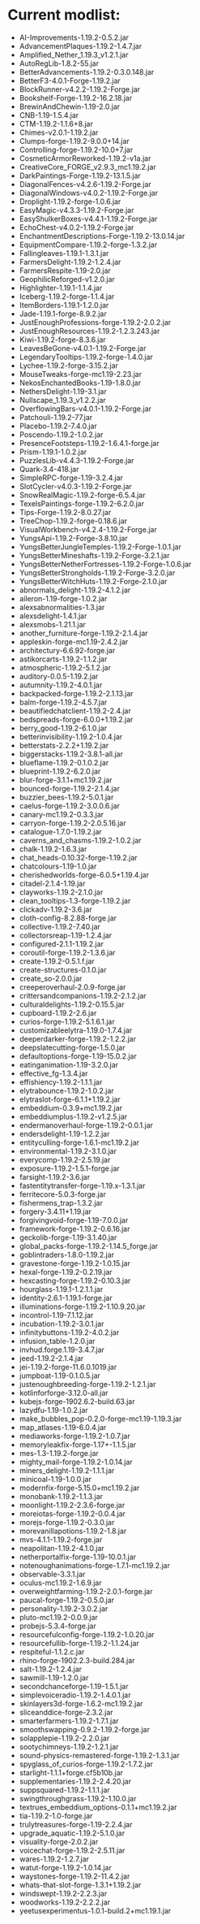 # Current modlist:

- AI-Improvements-1.19.2-0.5.2.jar
- AdvancementPlaques-1.19.2-1.4.7.jar
- Amplified_Nether_1.19.3_v1.2.1.jar
- AutoRegLib-1.8.2-55.jar
- BetterAdvancements-1.19.2-0.3.0.148.jar
- BetterF3-4.0.1-Forge-1.19.2.jar
- BlockRunner-v4.2.2-1.19.2-Forge.jar
- Bookshelf-Forge-1.19.2-16.2.18.jar
- BrewinAndChewin-1.19-2.0.jar
- CNB-1.19-1.5.4.jar
- CTM-1.19.2-1.1.6+8.jar
- Chimes-v2.0.1-1.19.2.jar
- Clumps-forge-1.19.2-9.0.0+14.jar
- Controlling-forge-1.19.2-10.0+7.jar
- CosmeticArmorReworked-1.19.2-v1a.jar
- CreativeCore_FORGE_v2.9.3_mc1.19.2.jar
- DarkPaintings-Forge-1.19.2-13.1.5.jar
- DiagonalFences-v4.2.6-1.19.2-Forge.jar
- DiagonalWindows-v4.0.2-1.19.2-Forge.jar
- Droplight-1.19.2-forge-1.0.6.jar
- EasyMagic-v4.3.3-1.19.2-Forge.jar
- EasyShulkerBoxes-v4.4.1-1.19.2-Forge.jar
- EchoChest-v4.0.2-1.19.2-Forge.jar
- EnchantmentDescriptions-Forge-1.19.2-13.0.14.jar
- EquipmentCompare-1.19.2-forge-1.3.2.jar
- Fallingleaves-1.19.1-1.3.1.jar
- FarmersDelight-1.19.2-1.2.4.jar
- FarmersRespite-1.19-2.0.jar
- GeophilicReforged-v1.2.0.jar
- Highlighter-1.19.1-1.1.4.jar
- Iceberg-1.19.2-forge-1.1.4.jar
- ItemBorders-1.19.1-1.2.0.jar
- Jade-1.19.1-forge-8.9.2.jar
- JustEnoughProfessions-forge-1.19.2-2.0.2.jar
- JustEnoughResources-1.19.2-1.2.3.243.jar
- Kiwi-1.19.2-forge-8.3.6.jar
- LeavesBeGone-v4.0.1-1.19.2-Forge.jar
- LegendaryTooltips-1.19.2-forge-1.4.0.jar
- Lychee-1.19.2-forge-3.15.2.jar
- MouseTweaks-forge-mc1.19-2.23.jar
- NekosEnchantedBooks-1.19-1.8.0.jar
- NethersDelight-1.19-3.1.jar
- Nullscape_1.19.3_v1.2.2.jar
- OverflowingBars-v4.0.1-1.19.2-Forge.jar
- Patchouli-1.19.2-77.jar
- Placebo-1.19.2-7.4.0.jar
- Poscendo-1.19.2-1.0.2.jar
- PresenceFootsteps-1.19.2-1.6.4.1-forge.jar
- Prism-1.19.1-1.0.2.jar
- PuzzlesLib-v4.4.3-1.19.2-Forge.jar
- Quark-3.4-418.jar
- SimpleRPC-forge-1.19-3.2.4.jar
- SlotCycler-v4.0.3-1.19.2-Forge.jar
- SnowRealMagic-1.19.2-forge-6.5.4.jar
- TexelsPaintings-forge-1.19.2-6.2.0.jar
- Tips-Forge-1.19.2-8.0.27.jar
- TreeChop-1.19.2-forge-0.18.6.jar
- VisualWorkbench-v4.2.4-1.19.2-Forge.jar
- YungsApi-1.19.2-Forge-3.8.10.jar
- YungsBetterJungleTemples-1.19.2-Forge-1.0.1.jar
- YungsBetterMineshafts-1.19.2-Forge-3.2.1.jar
- YungsBetterNetherFortresses-1.19.2-Forge-1.0.6.jar
- YungsBetterStrongholds-1.19.2-Forge-3.2.0.jar
- YungsBetterWitchHuts-1.19.2-Forge-2.1.0.jar
- abnormals_delight-1.19.2-4.1.2.jar
- aileron-1.19-forge-1.0.2.jar
- alexsabnormalities-1.3.jar
- alexsdelight-1.4.1.jar
- alexsmobs-1.21.1.jar
- another_furniture-forge-1.19.2-2.1.4.jar
- appleskin-forge-mc1.19-2.4.2.jar
- architectury-6.6.92-forge.jar
- astikorcarts-1.19.2-1.1.2.jar
- atmospheric-1.19.2-5.1.2.jar
- auditory-0.0.5-1.19.2.jar
- autumnity-1.19.2-4.0.1.jar
- backpacked-forge-1.19.2-2.1.13.jar
- balm-forge-1.19.2-4.5.7.jar
- beautifiedchatclient-1.19.2-2.4.jar
- bedspreads-forge-6.0.0+1.19.2.jar
- berry_good-1.19.2-6.1.0.jar
- betterinvisibility-1.19.2-1.0.4.jar
- betterstats-2.2.2+1.19.2.jar
- biggerstacks-1.19.2-3.8.1-all.jar
- blueflame-1.19.2-0.1.0.2.jar
- blueprint-1.19.2-6.2.0.jar
- blur-forge-3.1.1+mc1.19.2.jar
- bounced-forge-1.19.2-2.1.4.jar
- buzzier_bees-1.19.2-5.0.1.jar
- caelus-forge-1.19.2-3.0.0.6.jar
- canary-mc1.19.2-0.3.3.jar
- carryon-forge-1.19.2-2.0.5.16.jar
- catalogue-1.7.0-1.19.2.jar
- caverns_and_chasms-1.19.2-1.0.2.jar
- chalk-1.19.2-1.6.3.jar
- chat_heads-0.10.32-forge-1.19.2.jar
- chatcolours-1.19-1.0.jar
- cherishedworlds-forge-6.0.5+1.19.4.jar
- citadel-2.1.4-1.19.jar
- clayworks-1.19.2-2.1.0.jar
- clean_tooltips-1.3-forge-1.19.2.jar
- clickadv-1.19.2-3.6.jar
- cloth-config-8.2.88-forge.jar
- collective-1.19.2-7.40.jar
- collectorsreap-1.19-1.2.4.jar
- configured-2.1.1-1.19.2.jar
- coroutil-forge-1.19.2-1.3.6.jar
- create-1.19.2-0.5.1.f.jar
- create-structures-0.1.0.jar
- create_so-2.0.0.jar
- creeperoverhaul-2.0.9-forge.jar
- crittersandcompanions-1.19.2-2.1.2.jar
- culturaldelights-1.19.2-0.15.5.jar
- cupboard-1.19.2-2.6.jar
- curios-forge-1.19.2-5.1.6.1.jar
- customizableelytra-1.19.0-1.7.4.jar
- deeperdarker-forge-1.19.2-1.2.2.jar
- deepslatecutting-forge-1.5.0.jar
- defaultoptions-forge-1.19-15.0.2.jar
- eatinganimation-1.19-3.2.0.jar
- effective_fg-1.3.4.jar
- effishiency-1.19.2-1.1.1.jar
- elytrabounce-1.19.2-1.0.2.jar
- elytraslot-forge-6.1.1+1.19.2.jar
- embeddium-0.3.9+mc1.19.2.jar
- embeddiumplus-1.19.2-v1.2.5.jar
- endermanoverhaul-forge-1.19.2-0.0.1.jar
- endersdelight-1.19-1.2.2.jar
- entityculling-forge-1.6.1-mc1.19.2.jar
- environmental-1.19.2-3.1.0.jar
- everycomp-1.19.2-2.5.19.jar
- exposure-1.19.2-1.5.1-forge.jar
- farsight-1.19.2-3.6.jar
- fastentitytransfer-forge-1.19.x-1.3.1.jar
- ferritecore-5.0.3-forge.jar
- fishermens_trap-1.3.2.jar
- forgery-3.4.11+1.19.jar
- forgivingvoid-forge-1.19-7.0.0.jar
- framework-forge-1.19.2-0.6.16.jar
- geckolib-forge-1.19-3.1.40.jar
- global_packs-forge-1.19.2-1.14.5_forge.jar
- goblintraders-1.8.0-1.19.2.jar
- gravestone-forge-1.19.2-1.0.15.jar
- hexal-forge-1.19.2-0.2.19.jar
- hexcasting-forge-1.19.2-0.10.3.jar
- hourglass-1.19.1-1.2.1.1.jar
- identity-2.6.1-1.19.1-forge.jar
- illuminations-forge-1.19.2-1.10.9.20.jar
- incontrol-1.19-7.1.12.jar
- incubation-1.19.2-3.0.1.jar
- infinitybuttons-1.19.2-4.0.2.jar
- infusion_table-1.2.0.jar
- invhud.forge.1.19-3.4.7.jar
- jeed-1.19.2-2.1.4.jar
- jei-1.19.2-forge-11.6.0.1019.jar
- jumpboat-1.19-0.1.0.5.jar
- justenoughbreeding-forge-1.19.2-1.2.1.jar
- kotlinforforge-3.12.0-all.jar
- kubejs-forge-1902.6.2-build.63.jar
- lazydfu-1.19-1.0.2.jar
- make_bubbles_pop-0.2.0-forge-mc1.19-1.19.3.jar
- map_atlases-1.19-6.0.4.jar
- mediaworks-forge-1.19.2-1.0.7.jar
- memoryleakfix-forge-1.17+-1.1.5.jar
- mes-1.3-1.19.2-forge.jar
- mighty_mail-forge-1.19.2-1.0.14.jar
- miners_delight-1.19.2-1.1.1.jar
- minicoal-1.19-1.0.0.jar
- modernfix-forge-5.15.0+mc1.19.2.jar
- monobank-1.19.2-1.1.3.jar
- moonlight-1.19.2-2.3.6-forge.jar
- moreiotas-forge-1.19.2-0.0.4.jar
- morejs-forge-1.19.2-0.3.0.jar
- morevanillapotions-1.19.2-1.8.jar
- mvs-4.1.1-1.19.2-forge.jar
- neapolitan-1.19.2-4.1.0.jar
- netherportalfix-forge-1.19-10.0.1.jar
- notenoughanimations-forge-1.7.1-mc1.19.2.jar
- observable-3.3.1.jar
- oculus-mc1.19.2-1.6.9.jar
- overweightfarming-1.19.2-2.0.1-forge.jar
- paucal-forge-1.19.2-0.5.0.jar
- personality-1.19.2-3.0.2.jar
- pluto-mc1.19.2-0.0.9.jar
- probejs-5.3.4-forge.jar
- resourcefulconfig-forge-1.19.2-1.0.20.jar
- resourcefullib-forge-1.19.2-1.1.24.jar
- respiteful-1.1.2.c.jar
- rhino-forge-1902.2.3-build.284.jar
- salt-1.19.2-1.2.4.jar
- sawmill-1.19-1.2.0.jar
- secondchanceforge-1.19-1.5.1.jar
- simplevoiceradio-1.19.2-1.4.0.1.jar
- skinlayers3d-forge-1.6.2-mc1.19.2.jar
- sliceanddice-forge-2.3.2.jar
- smarterfarmers-1.19.2-1.7.1.jar
- smoothswapping-0.9.2-1.19.2-forge.jar
- solapplepie-1.19.2-2.2.0.jar
- sootychimneys-1.19.2-1.2.1.jar
- sound-physics-remastered-forge-1.19.2-1.3.1.jar
- spyglass_of_curios-forge-1.19.2-1.7.2.jar
- starlight-1.1.1+forge.cf5b10b.jar
- supplementaries-1.19.2-2.4.20.jar
- suppsquared-1.19.2-1.1.1.jar
- swingthroughgrass-1.19.2-1.10.0.jar
- textrues_embeddium_options-0.1.1+mc1.19.2.jar
- tia-1.19.2-1.0-forge.jar
- trulytreasures-forge-1.19-2.2.4.jar
- upgrade_aquatic-1.19.2-5.1.0.jar
- visuality-forge-2.0.2.jar
- voicechat-forge-1.19.2-2.5.11.jar
- wares-1.19.2-1.2.7.jar
- watut-forge-1.19.2-1.0.14.jar
- waystones-forge-1.19.2-11.4.2.jar
- whats-that-slot-forge-1.3.1+1.19.2.jar
- windswept-1.19.2-2.2.3.jar
- woodworks-1.19.2-2.2.2.jar
- yeetusexperimentus-1.0.1-build.2+mc1.19.1.jar
